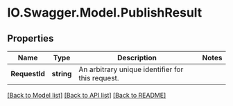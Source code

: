 # IO.Swagger.Model.PublishResult
## Properties

Name | Type | Description | Notes
------------ | ------------- | ------------- | -------------
**RequestId** | **string** | An arbitrary unique identifier for this request. | 

[[Back to Model list]](../README.md#documentation-for-models) [[Back to API list]](../README.md#documentation-for-api-endpoints) [[Back to README]](../README.md)

